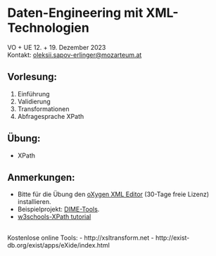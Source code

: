 # Daten-Engineering mit XML-Technologien
VO + UE 12. + 19. Dezember 2023<br>
Kontakt: oleksii.sapov-erlinger@mozarteum.at

## Vorlesung:

1. Einführung
2. Validierung
3. Transformationen
4. Abfragesprache XPath

## Übung:
- XPath

## Anmerkungen:
- Bitte für die Übung den [oXygen XML Editor](https://www.oxygenxml.com/xml_editor/download_oxygenxml_editor.html?os=Windows) (30-Tage freie Lizenz) installieren.
- Beispielprojekt: [DIME-Tools](https://github.com/ism-dme/DIME-tools).
- [w3schools-XPath tutorial](https://www.w3schools.com/xml/xpath_intro.asp) 
<br>
Kostenlose online Tools:
- http://xsltransform.net
- http://exist-db.org/exist/apps/eXide/index.html